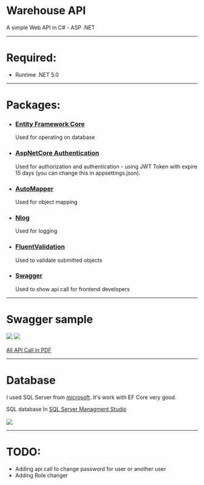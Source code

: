 # Warehouse API
A simple Web API in C# - ASP .NET 
<hr>

# Required: <br />
- Runtime .NET 5.0
<hr>

# Packages: <br />
- <h3><b><a href="https://github.com/dotnet/efcore">Entity Framework Core</a></b></h3> Used for operating on database
- <h3><b><a href="https://github.com/aspnet/Security/tree/master/src/Microsoft.AspNetCore.Authentication">AspNetCore Authentication</a></b></h3> Used for authorization and authentication - using JWT Token with expire 15 days (you can change this in appsettings.json).
- <h3><b><a href="https://github.com/AutoMapper/AutoMapper">AutoMapper</a></b></h3> Used for object mapping
- <h3><b><a href="https://github.com/NLog">Nlog</a></b></h3> Used for logging
- <h3><b><a href="https://github.com/FluentValidation/FluentValidation">FluentValidation</a></b></h3> Used to validate submitted objects
- <h3><b><a href="https://github.com/swagger-api">Swagger</a></b></h3> Used to show api call for frontend developers
<hr>

# Swagger sample
<img src="https://user-images.githubusercontent.com/83174704/127536034-51bf26cb-a132-4e0c-b479-e60f75bcb06d.PNG" />
<img src="https://user-images.githubusercontent.com/83174704/127536035-d1b10eb5-183c-4abe-b33a-cbede987de1a.PNG" />
<br /><br/ >
<a target="_blank" href="https://github.com/poglodek/warehouse/files/6902356/Swagger.UI.pdf">All API Call in PDF</a>
<hr />


# Database

I used SQL Server from  <a href="https://www.microsoft.com/pl-pl/sql-server/sql-server-downloads" >microsoft</a>. It's work with EF Core very good. <br>

SQL database In <a href= "https://docs.microsoft.com/en-us/sql/ssms/download-sql-server-management-studio-ssms?view=sql-server-ver15">SQL Server Managment Studio </a><br /><br />
<img src="https://user-images.githubusercontent.com/83174704/127536037-c8924631-be2d-488d-bcde-8e6e2e8e7b47.PNG" />

<hr />

# TODO:
- Adding api call to change password for user or another user
- Adding Role changer




